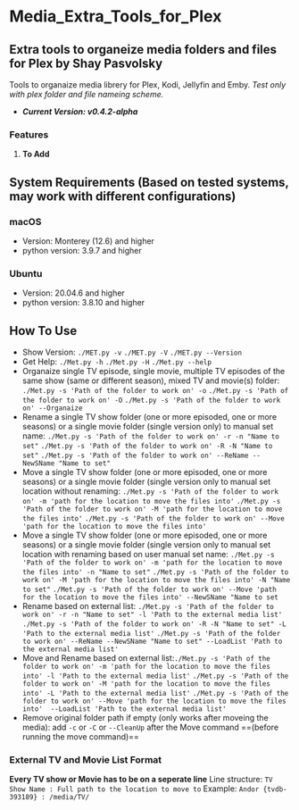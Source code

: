 # Media_Extra_Tools_for_Plex

## **Extra tools to organeize media folders and files for Plex by Shay Pasvolsky**

Tools to organaize media librery for Plex, Kodi, Jellyfin and Emby.
*Test only with plex folder and file nameing scheme.*

- ***Current Version: v0.4.2-alpha***

### Features

1. **To Add**

## System Requirements (Based on tested systems, may work with different configurations)

### macOS

- Version: Monterey (12.6) and higher
- python version: 3.9.7 and higher

### Ubuntu

- Version: 20.04.6 and higher
- python version: 3.8.10 and higher

## How To Use

- Show Version: `./MET.py -v` `./MET.py -V` `./MET.py --Version`
- Get Help: `./Met.py -h` `./Met.py -H` `./Met.py --help`
- Organaize single TV episode, single movie, multiple TV episodes of the same show (same or different season), mixed TV and movie(s) folder: `./Met.py -s 'Path of the folder to work on' -o` `./Met.py -s 'Path of the folder to work on' -O` `./Met.py -s 'Path of the folder to work on' --Organaize`
- Rename a single TV show folder (one or more episoded, one or more seasons) or a single movie folder (single version only) to manual set name: `./Met.py -s 'Path of the folder to work on' -r -n "Name to set"` `./Met.py -s 'Path of the folder to work on' -R -N "Name to set"` `./Met.py -s 'Path of the folder to work on' --ReName --NewSName "Name to set"`
- Move a single TV show folder (one or more episoded, one or more seasons) or a single movie folder (single version only to manual set location without renaming: `./Met.py -s 'Path of the folder to work on' -m 'path for the location to move the files into'` `./Met.py -s 'Path of the folder to work on' -M 'path for the location to move the files into'` `./Met.py -s 'Path of the folder to work on' --Move 'path for the location to move the files into'`
- Move a single TV show folder (one or more episoded, one or more seasons) or a single movie folder (single version only to manual set location with renaming based on user manual set name: `./Met.py -s 'Path of the folder to work on' -m 'path for the location to move the files into' -n "Name to set"` `./Met.py -s 'Path of the folder to work on' -M 'path for the location to move the files into' -N "Name to set"` `./Met.py -s 'Path of the folder to work on' --Move 'path for the location to move the files into' --NewSName "Name to set`
- Rename based on external list: `./Met.py -s 'Path of the folder to work on' -r -n "Name to set" -l 'Path to the external media list'` `./Met.py -s 'Path of the folder to work on' -R -N "Name to set" -L 'Path to the external media list'` `./Met.py -s 'Path of the folder to work on' --ReName --NewSName "Name to set" --LoadList 'Path to the external media list'`
- Move and Rename based on external list:`./Met.py -s 'Path of the folder to work on' -m 'path for the location to move the files into' -l 'Path to the external media list'` `./Met.py -s 'Path of the folder to work on' -M 'path for the location to move the files into' -L 'Path to the external media list'` `./Met.py -s 'Path of the folder to work on' --Move 'path for the location to move the files into'  --LoadList 'Path to the external media list'`
- Remove original folder path if empty (only works after moveing the media): add `-c` or `-C` or `--CleanUp` after the Move command ==(before running the move command)==

### External TV and Movie List Format

**Every TV show or Movie has to be on a seperate line**
Line structure: `TV Show Name : Full path to the location to move to`
Example: `Andor {tvdb-393189} : /media/TV/`
